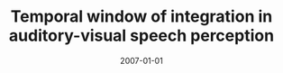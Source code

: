 ---
title: "Temporal window of integration in auditory-visual speech perception"
collection: publications
permalink: /publication/2007_temporal-window-of-integration-in-auditory-visual-
date: 2007-01-01
year: 2007
venue: 'Neuropsychologia'
authors: 'van Wassenhove V, Grant KW, Poeppel D'
number: '52'
citation: 'van Wassenhove V, Grant KW, Poeppel D (2007). Temporal window of integration in auditory-visual speech perception. Neuropsychologia.'
category: 'article'
---